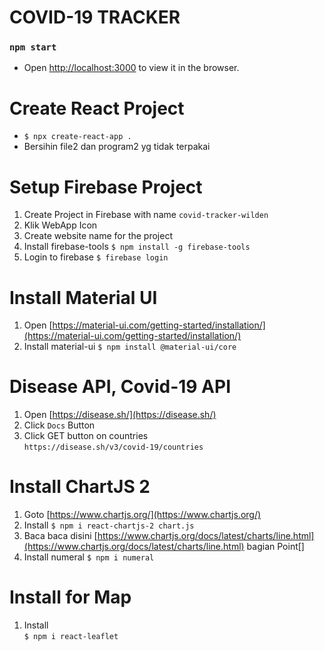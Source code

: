 # COVID-19 TRACKER

### `npm start`

- Open [http://localhost:3000](http://localhost:3000) to view it in the browser.

# Create React Project

- `$ npx create-react-app .`
- Bersihin file2 dan program2 yg tidak terpakai

# Setup Firebase Project

1. Create Project in Firebase with name `covid-tracker-wilden`
2. Klik WebApp Icon
3. Create website name for the project
4. Install firebase-tools `$ npm install -g firebase-tools`
5. Login to firebase `$ firebase login`

# Install Material UI

1. Open [https://material-ui.com/getting-started/installation/](https://material-ui.com/getting-started/installation/)
2. Install material-ui `$ npm install @material-ui/core`

# Disease API, Covid-19 API

1. Open [https://disease.sh/](https://disease.sh/)
2. Click `Docs` Button
3. Click GET button on countries <br/>
   `https://disease.sh/v3/covid-19/countries`

# Install ChartJS 2

1. Goto [https://www.chartjs.org/](https://www.chartjs.org/)
2. Install
   `$ npm i react-chartjs-2 chart.js`
3. Baca baca disini [https://www.chartjs.org/docs/latest/charts/line.html](https://www.chartjs.org/docs/latest/charts/line.html) bagian Point[]
4. Install numeral
   `$ npm i numeral`

# Install for Map

1. Install<br/>
   `$ npm i react-leaflet`
